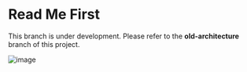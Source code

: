 # Read Me First
This branch is under development. Please refer to the **old-architecture** branch of this project.

![image](https://github.com/user-attachments/assets/84ddc8cc-1fc8-4f86-8a0d-ad7dd5d1e967)



